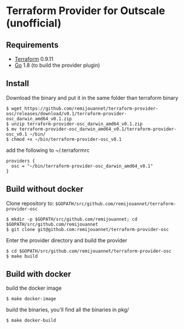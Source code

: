 Terraform Provider for Outscale (unofficial)
==================

Requirements
------------

-   [Terraform](https://www.terraform.io/downloads.html) 0.9.11 
-   [Go](https://golang.org/doc/install) 1.8 (to build the provider plugin)

Install
---------------------

Download the binary and put it in the same folder than terraform binary

```
$ wget https://github.com/remijouannet/terraform-provider-osc/releases/download/v0.1/terraform-provider-osc_darwin_amd64_v0.1.zip
$ unzip terraform-provider-osc_darwin_amd64_v0.1.zip
$ mv terraform-provider-osc_darwin_amd64_v0.1/terraform-provider-osc_v0.1 ~/bin/
$ chmod +x ~/bin/terraform-provider-osc_v0.1
```

add the following to ~/.terraformrc

```
providers {
  osc = "~/bin/terraform-provider-osc_darwin_amd64_v0.1"
}
```


Build without docker
---------------------

Clone repository to: `$GOPATH/src/github.com/remijouannet/terraform-provider-osc`

```
$ mkdir -p $GOPATH/src/github.com/remijouannet; cd $GOPATH/src/github.com/remijouannet
$ git clone git@github.com:remijouannet/terraform-provider-osc
```

Enter the provider directory and build the provider

```
$ cd $GOPATH/src/github.com/remijouannet/terraform-provider-osc
$ make build
```

Build with docker
---------------------

build the docker image

```
$ make docker-image
```

build the binaries, you'll find all the binaries in pkg/

```
$ make docker-build
```

